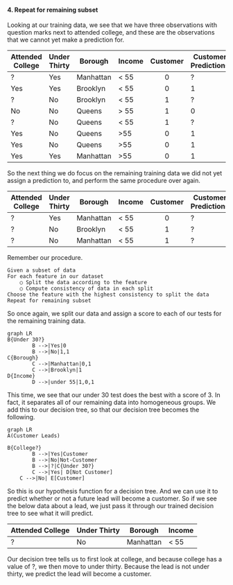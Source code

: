 

#### 4. Repeat for remaining subset

Looking at our training data, we see that we have three observations with question marks next to attended college, and these are the observations that we cannot yet make a prediction for.

| Attended College | Under Thirty | Borough   | Income | Customer | Customer Predictions |
| ---------------- | ------------ | --------- | ------ | :------: | -------------------- |
| ?                | Yes          | Manhattan | < 55   |    0     | ?                    |
| Yes              | Yes          | Brooklyn  | < 55   |    0     | 1                    |
| ?                | No           | Brooklyn  | < 55   |    1     | ?                    |
| No               | No           | Queens    | > 55   |    1     | 0                    |
| ?                | No           | Queens    | < 55   |    1     | ?                    |
| Yes              | No           | Queens    | >55    |    0     | 1                    |
| Yes              | No           | Queens    | >55    |    0     | 1                    |
| Yes              | Yes          | Manhattan | >55    |    0     | 1                    |

So the next thing we do focus on the remaining training data we did not yet assign a prediction to, and perform the same procedure over again.

| Attended College | Under Thirty | Borough   | Income | Customer | Customer Predictions |
| ---------------- | ------------ | --------- | ------ | :------: | -------------------- |
| ?                | Yes          | Manhattan | < 55   |    0     | ?                    |
| ?                | No           | Brooklyn  | < 55   |    1     | ?                    |
| ?                | No           | Manhattan | < 55   |    1     | ?                    |

Remember our procedure.

```
Given a subset of data
For each feature in our dataset
	○ Split the data according to the feature
	○ Compute consistency of data in each split 
Choose the feature with the highest consistency to split the data
Repeat for remaining subset
```



So once again, we split our data and assign a score to each of our tests for the remaining training data.

```mermaid
graph LR
B{Under 30?}
		B -->|Yes|0
		B -->|No|1,1
C{Borough}
		C -->|Manhattan|0,1
		C -->|Brooklyn|1
D{Income}
		D -->|under 55|1,0,1

```

This time, we see that our under 30 test does the best with a score of 3. In fact, it separates all of our remaining data into homogeneous groups. We add this to our decision tree, so that our decision tree becomes the following.



```mermaid
graph LR
A(Customer Leads)

B{College?}
		B -->|Yes|Customer
		B -->|No|Not-Customer
		B -->|?|C{Under 30?}
		C -->|Yes| D[Not Customer]
    C -->|No| E[Customer]
```



So this is our hypothesis function for a decision tree. And we can use it to predict whether or not a future lead will become a customer. So if we see the below data about a lead, we just pass it through our trained decision tree to see what it will predict.

| Attended College | Under Thirty | Borough   | Income |
| ---------------- | ------------ | --------- | ------ |
| ?                | No           | Manhattan | < 55   |

Our decision tree tells us to first look at college, and because college has a value of ?, we then move to under thirty. Because the lead is not under thirty, we predict the lead will become a customer.

